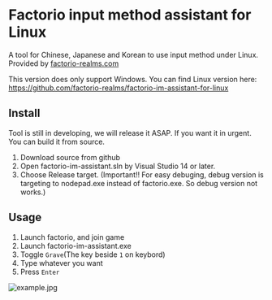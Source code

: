 Factorio input method assistant for Linux
=========================================

A tool for Chinese, Japanese and Korean to use input method under Linux. Provided
by [factorio-realms.com](https://factorio-realms.com)

This version does only support Windows. You can find Linux version here:
https://github.com/factorio-realms/factorio-im-assistant-for-linux

Install
-------

Tool is still in developing, we will release it ASAP. If you want it in urgent.
You can build it from source.

1. Download source from github
2. Open factorio-im-assistant.sln by Visual Studio 14 or later.
3. Choose Release target. (Important!! For easy debuging, debug version is targeting
to nodepad.exe instead of factorio.exe. So debug version not works.)

Usage
-----

1. Launch factorio, and join game
2. Launch factorio-im-assistant.exe
3. Toggle `Grave`(The key beside `1` on keybord)
4. Type whatever you want
5. Press `Enter`

![example.jpg](https://github.com/factorio-realms/factorio-im-assistant/blob/master/example.jpg?raw=true)
